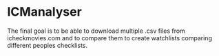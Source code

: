 # ICManalyser

The final goal is to be able to download multiple .csv files from icheckmovies.com and to compare them to create watchlists comparing different peoples checklists.
